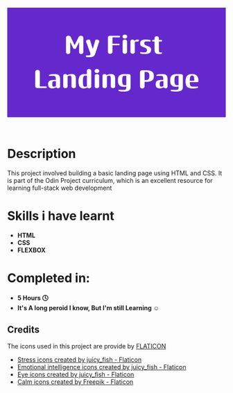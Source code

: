 <p align="center" style="margin-bottom: 64px;">
<img src="./images/my_first_landing_page.png" alt="My first landing page">
<br>
 </p>

# Description
This project involved building a basic landing page using HTML and CSS. It is part of the Odin Project curriculum, which is an excellent resource for learning full-stack web development

# Skills i have learnt
- **HTML**
- **CSS**
- **FLEXBOX**

# Completed in:
- **5 Hours 🕓**
- **It's A long peroid I know, But I'm still Learning ☺️**

## Credits
The icons used in this project are provide by [FLATICON](https://www.flaticon.com/?k=1722783672059&log-in=google)

- <a href="https://www.flaticon.com/free-icons/stress" title="stress icons">Stress icons created by juicy_fish - Flaticon</a>
- <a href="https://www.flaticon.com/free-icons/emotional-intelligence" title="emotional intelligence icons">Emotional intelligence icons created by juicy_fish - Flaticon</a>
- <a href="https://www.flaticon.com/free-icons/eye" title="eye icons">Eye icons created by juicy_fish - Flaticon</a>
- <a href="https://www.flaticon.com/free-icons/calm" title="calm icons">Calm icons created by Freepik - Flaticon</a>



